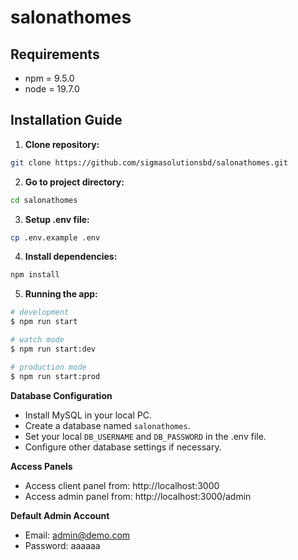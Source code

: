 # salonathomes

## Requirements
- npm = 9.5.0
- node = 19.7.0

## Installation Guide
1. **Clone repository:**
```bash
git clone https://github.com/sigmasolutionsbd/salonathomes.git
```
2. **Go to project directory:**
```bash
cd salonathomes
```
3. **Setup .env file:**
```bash
cp .env.example .env
```
4. **Install dependencies:**
```bash
npm install
```
5. **Running the app:**
```bash
# development
$ npm run start

# watch mode
$ npm run start:dev

# production mode
$ npm run start:prod
```
**Database Configuration**
- Install MySQL in your local PC.
- Create a database named `salonathomes`.
- Set your local `DB_USERNAME` and `DB_PASSWORD` in the .env file.
- Configure other database settings if necessary.

**Access Panels**
- Access client panel from: http://localhost:3000
- Access admin panel from: http://localhost:3000/admin

**Default Admin Account**
- Email: admin@demo.com
- Password: aaaaaa
